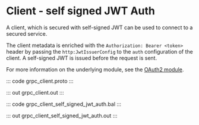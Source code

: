 # Client - self signed JWT Auth

A client, which is secured with self-signed JWT can be used to connect to
a secured service.

The client metadata is enriched with the `Authorization: Bearer <token>`
header by passing the `http:JwtIssuerConfig` to the `auth` configuration
of the client. A self-signed JWT is issued before the request is sent.

For more information on the underlying module,
see the [OAuth2 module](https://docs.central.ballerina.io/ballerina/oauth2/latest/).

::: code grpc_client.proto :::

::: out grpc_client.out :::

::: code grpc_client_self_signed_jwt_auth.bal :::

::: out grpc_client_self_signed_jwt_auth.out :::